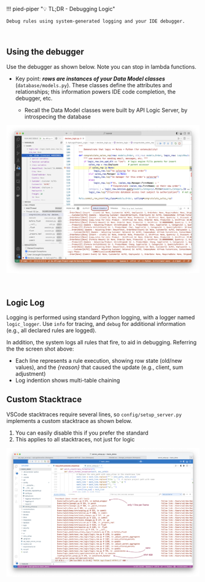 !!! pied-piper ":bulb: TL;DR - Debugging Logic"

    Debug rules using system-generated logging and your IDE debugger.

&nbsp;

## Using the debugger

Use the debugger as shown below.  Note you can stop in lambda functions.

* Key point: ***rows are instances of your Data Model classes*** (`database/models.py`).  These classes define the attributes and relationships; this information powers IDE code completion, the debugger, etc.

    * Recall the Data Model classes were built by API Logic Server, by introspecing the database

![Logic Debugger](images/logic/logic-debug.png) 

&nbsp;

## Logic Log

Logging is performed using standard Python logging, with a logger named `logic_logger`.  Use `info` for tracing, and `debug` for additional information (e.g., all declared rules are logged).

In addition, the system logs all rules that fire, to aid in debugging.  Referring the the screen shot above:

*   Each line represents a rule execution, showing row state (old/new values), and the _{reason}_ that caused the update (e.g., client, sum adjustment)
*   Log indention shows multi-table chaining


## Custom Stacktrace

VSCode stacktraces require several lines, so `config/setup_server.py` implements a custom stacktrace as shown below.

1. You can easily disable this if you prefer the standard
2. This applies to all stacktraces, not just for logic

![custom-stacktrace](images/vscode/custom_stktrace.png)
